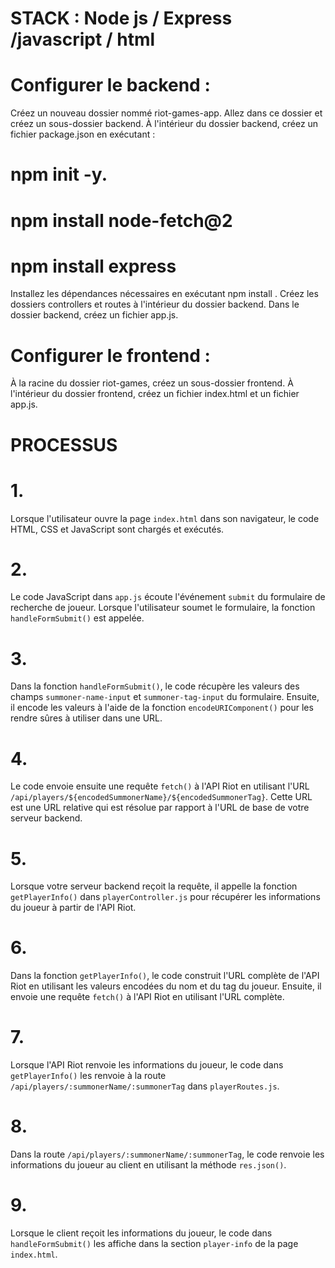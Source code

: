 # STACK : Node js / Express /javascript / html


# Configurer le backend :

Créez un nouveau dossier nommé riot-games-app.
Allez dans ce dossier et créez un sous-dossier backend.
À l'intérieur du dossier backend, créez un fichier package.json en exécutant :

# npm init -y.
# npm install node-fetch@2
# npm install express
Installez les dépendances nécessaires en exécutant npm install .
Créez les dossiers controllers et routes à l'intérieur du dossier backend.
Dans le dossier backend, créez un fichier app.js.



# Configurer le frontend :

À la racine du dossier riot-games, créez un sous-dossier frontend.
À l'intérieur du dossier frontend, créez un fichier index.html et un fichier app.js.


# PROCESSUS


# 1. 
Lorsque l'utilisateur ouvre la page `index.html` dans son navigateur, le code HTML, CSS et JavaScript sont chargés et exécutés.

# 2. 
Le code JavaScript dans `app.js` écoute l'événement `submit` du formulaire de recherche de joueur. Lorsque l'utilisateur soumet le formulaire, la fonction `handleFormSubmit()` est appelée.

# 3. 
Dans la fonction `handleFormSubmit()`, le code récupère les valeurs des champs `summoner-name-input` et `summoner-tag-input` du formulaire. Ensuite, il encode les valeurs à l'aide de la fonction `encodeURIComponent()` pour les rendre sûres à utiliser dans une URL.


# 4. 
Le code envoie ensuite une requête `fetch()` à l'API Riot en utilisant l'URL `/api/players/${encodedSummonerName}/${encodedSummonerTag}`. Cette URL est une URL relative qui est résolue par rapport à l'URL de base de votre serveur backend.


# 5. 
Lorsque votre serveur backend reçoit la requête, il appelle la fonction `getPlayerInfo()` dans `playerController.js` pour récupérer les informations du joueur à partir de l'API Riot.


# 6.
Dans la fonction `getPlayerInfo()`, le code construit l'URL complète de l'API Riot en utilisant les valeurs encodées du nom et du tag du joueur. Ensuite, il envoie une requête `fetch()` à l'API Riot en utilisant l'URL complète.

# 7. 
Lorsque l'API Riot renvoie les informations du joueur, le code dans `getPlayerInfo()` les renvoie à la route `/api/players/:summonerName/:summonerTag` dans `playerRoutes.js`.


# 8.
 Dans la route `/api/players/:summonerName/:summonerTag`, le code renvoie les informations du joueur au client en utilisant la méthode `res.json()`.


# 9.
 Lorsque le client reçoit les informations du joueur, le code dans `handleFormSubmit()` les affiche dans la section `player-info` de la page `index.html`.
